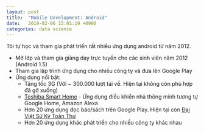 ```yaml
---
layout: post
title:  "Mobile Development: Android"
date:   2019-02-06 15:01:19 +0900
categories: data science
---
```


Tôi tự học và tham gia phát triển rất nhiều ứng dụng android từ năm 2012.
- Mở lớp và tham gia giảng dạy trực tuyến cho các sinh viên năm 2012 (Android 1.5)
- Tham gia lập trình ứng dụng cho nhiều công ty và đưa lên Google Play
- Ứng dụng nổi bật: 
    - Tăng tốc 3G (Với ~ 300.000 lượt tải về. Hiện tại không còn phù hợp đã gỡ xuống)
    - [Toshiba Smart Home](https://play.google.com/store/apps/details?id=com.Toshiba.tvs.dev2.THING_16B) - Ứng dụng điều khiển nhà thông minh tương tự Google Home, Amazon Alexa
    - Hơn 20 ứng dụng đọc báo/sách trên Google Play. Hiện tại còn [Đại Việt Sử Ký Toàn Thư](https://play.google.com/store/apps/details?id=com.viena.books.daivietsukytoanthu)
    - Hơn 20 ứng dụng khác phát triển cho nhiều công ty khác nhau